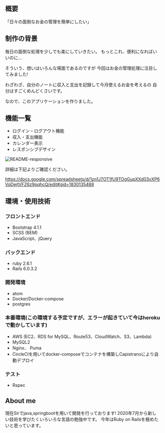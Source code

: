 
## 概要
「日々の面倒なお金の管理を簡単にしたい」

## 制作の背景
毎日の面倒な処理を少しでも楽にしていきたい。
もっとこれ、便利になればいいのに...

そういう、想いはいろんな場面であるのですが
今回はお金の管理処理に注目してみました!

わざわざ、自分のノートに収入と支出を記録して今月使えるお金を考えるの
自分はすごくめんどくさいです。

なので、このアプリケーションを作りました。



## 機能一覧
* ログイン・ログアウト機能
* 収入・支出機能
* カレンダー表示
* レスポンシブデザイン

![README-responsive](https://user-images.githubusercontent.com/60662524/88524761-bb736480-d034-11ea-94d1-dcfec3fc4266.png)

詳細は下記よりご確認ください。

https://docs.google.com/spreadsheets/d/1zn1J7OT1fU9TOgGupXXd03vXP6VqDejtVFZ6z9pqhcQ/edit#gid=1830135488

## 環境・使用技術
### フロントエンド
* Bootstrap 4.1.1
* SCSS (BEM)
* JavaScript、jQuery

### バックエンド
* ruby 2.6.1
* Rails 6.0.3.2

### 開発環境
* atom
* Docker/Docker-compose
* postgres

### 本番環境(この環境する予定ですが、エラーが起きていて今はherokuで動かしています)
* AWS (EC2、RDS for MySQL、Route53、CloudWatch、S3、Lambda)
* MySQL2
* Nginx、 Puma
* CircleCIを用いてdocker-composeでコンテナを構築しCapistranoにより自動デプロイ


### テスト
* Rspec

## About me
現在Sirでjava,springbootを用いて開発を行っております!
2020年7月から新しい技術を学びたくいろいろな言語の勉強中です。
今年はRuby on Railsを極めたいと思っています。
